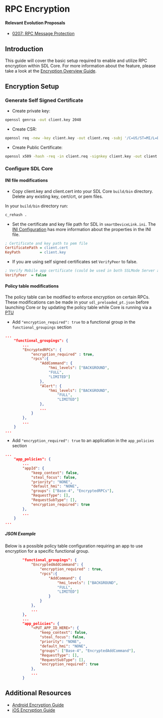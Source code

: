 # RPC Encryption

#### Relevant Evolution Proposals
- [0207: RPC Message Protection](https://github.com/smartdevicelink/sdl_evolution/blob/master/proposals/0207-rpc-message-protection.md)

## Introduction

This guide will cover the basic setup required to enable and utilize RPC encryption within SDL Core. For more information about the feature, please take a look at the [Encryption Overview Guide](https://smartdevicelink.com/en/guides/sdl-overview-guides/encryption-guide).

## Encryption Setup

### Generate Self Signed Certificate

- Create private key:
```bash
openssl genrsa -out client.key 2048
```

- Create CSR:
```bash
openssl req -new -key client.key -out client.req -subj '/C=US/ST=MI/L=Detroit/O=SDL/OU=HeadUnit/CN=client/emailAddress=sample@sdl.com'
```

- Create Public Certificate:
```bash
openssl x509 -hash -req -in client.req -signkey client.key -out client.cert -days 10000
```

### Configure SDL Core

#### INI file modifications

- Copy client.key and client.cert into your SDL Core `build/bin` directory. Delete any existing key, cert/crt, or pem files.

In your `build/bin` directory run:
```bash
c_rehash .
```

- Set the certificate and key file path for SDL in `smartDeviceLink.ini`. The [INI Configuration](https://smartdevicelink.com/en/guides/core/getting-started/ini-configuration/) has more information about the properties in the INI file.

```ini
; Certificate and key path to pem file
CertificatePath = client.cert
KeyPath         = client.key
```

- If you are using self signed certificates set `VerifyPeer` to false.
```ini
; Verify Mobile app certificate (could be used in both SSLMode Server and Client)
VerifyPeer  = false
```

#### Policy table modifications

The policy table can be modified to enforce encryption on certain RPCs. These modifications can be made in your `sdl_preloaded_pt.json` before launching Core or by updating the policy table while Core is running via a [PTU](https://smartdevicelink.com/en/guides/sdl-overview-guides/policies/overview/#policy-table-updates)

- Add `"encryption_required": true` to a functional group in the `functional_groupings` section

```json
...
    "functional_groupings": {
        ...
        "EncryptedRPCs": {
            "encryption_required" : true,
            "rpcs":{
                "AddCommand": {
                    "hmi_levels": ["BACKGROUND",
                    "FULL",
                    "LIMITED"]
                },
                "Alert": {
                    "hmi_levels": ["BACKGROUND", 
                        "FULL", 
                        "LIMITED"]
                },
                ...
            }
        },
        ...
    }
...
``` 

- Add `"encryption_required": true` to an application in the `app_policies` section

```json
...
    "app_policies": {
        ...
        "appId": {
            "keep_context": false,
            "steal_focus": false,
            "priority": "NONE",
            "default_hmi": "NONE",
            "groups": ["Base-4", "EncryptedRPCs"],
            "RequestType": [],
            "RequestSubType": [],
            "encryption_required": true
        },
        ...
    }
...
```

##### JSON Example

Below is a possible policy table configuration requiring an app to use encryption for a specific functional group.

```json
        "functional_groupings": {
            "EncryptedAddCommand": {
                "encryption_required" : true,
                "rpcs":{
                    "AddCommand": {
                        "hmi_levels": ["BACKGROUND",
                        "FULL",
                        "LIMITED"]
                    }
                }
            },
            ...
        },
        ...
        "app_policies": {
            "<PUT_APP_ID_HERE>": {
                "keep_context": false,
                "steal_focus": false,
                "priority": "NONE",
                "default_hmi": "NONE",
                "groups": ["Base-4", "EncryptedAddCommand"],
                "RequestType": [],
                "RequestSubType": [],
                "encryption_required": true
            },
            ...
        }
```

## Additional Resources

- [Android Encryption Guide](https://smartdevicelink.com/en/guides/android/other-sdl-features/encryption/)
- [iOS Encryption Guide](https://smartdevicelink.com/en/guides/ios/other-sdl-features/encryption/)
